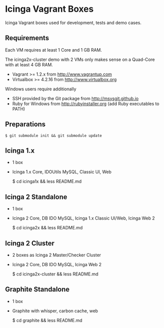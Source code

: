 # Icinga Vagrant Boxes

Icinga Vagrant boxes used for development, tests and demo cases.

## Requirements

Each VM requires at least 1 Core and 1 GB RAM.

The icinga2x-cluster demo with 2 VMs only makes sense on a Quad-Core with at
least 4 GB RAM.

* Vagrant >= 1.2.x from http://www.vagrantup.com
* Virtualbox >= 4.2.16 from http://www.virtualbox.org

Windows users require additionally

* SSH provided by the Git package from http://msysgit.github.io
* Ruby for Windows from http://rubyinstaller.org (add Ruby executables to PATH)

## Preparations

    $ git submodule init && git submodule update

## Icinga 1.x

* 1 box
* Icinga 1.x Core, IDOUtils MySQL, Classic UI, Web

    $ cd icinga1x && less README.md

## Icinga 2 Standalone

* 1 box
* Icinga 2 Core, DB IDO MySQL, Icinga 1.x Classic UI/Web, Icinga Web 2

    $ cd icinga2x && less README.md

## Icinga 2 Cluster

* 2 boxes as Icinga 2 Master/Checker Cluster
* Icinga 2 Core, DB IDO MySQL, Icinga Web 2

    $ cd icinga2x-cluster && less README.md

## Graphite Standalone

* 1 box
* Graphite with whisper, carbon cache, web

    $ cd graphite && less README.md

